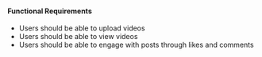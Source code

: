 #### Functional Requirements
- Users should be able to upload videos
- Users should be able to view videos
- Users should be able to engage with posts through likes and comments
